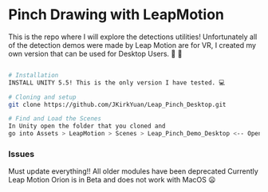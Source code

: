 # Pinch Drawing with LeapMotion

This is the repo where I will explore the detections utilities! Unfortunately all of the detection demos were made by Leap Motion are
for VR, I created my own version that can be used for Desktop Users. :tada: :tada:

```bash

# Installation
INSTALL UNITY 5.5! This is the only version I have tested. 💻

# Cloning and setup
git clone https://github.com/JKirkYuan/Leap_Pinch_Desktop.git

# Find and Load the Scenes
In Unity open the folder that you cloned and
go into Assets > LeapMotion > Scenes > Leap_Pinch_Demo_Desktop <-- Open this Unity File


```

### Issues
Must update everything!! All older modules have been deprecated 
Currently Leap Motion Orion is in Beta and does not work with MacOS :frowning:
